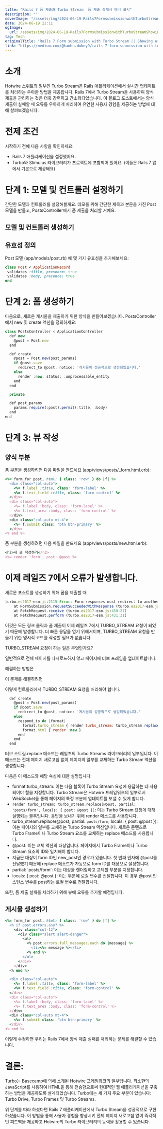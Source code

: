 ```yaml
---
title: "Rails 7 폼 제출과 Turbo Stream  폼 제출 실패시 에러 표시"
description: ""
coverImage: "/assets/img/2024-06-19-Rails7FormsubmissionwithTurboStreamShowingerroronfailureofformsubmission_0.png"
date: 2024-06-19 22:11
ogImage:
  url: /assets/img/2024-06-19-Rails7FormsubmissionwithTurboStreamShowingerroronfailureofformsubmission_0.png
tag: Tech
originalTitle: "Rails 7 Form submission with Turbo Stream || Showing error on failure of form submission"
link: "https://medium.com/@kanhu.dubey9/rails-7-form-submission-with-turbo-stream-showing-error-on-failure-of-form-submission-cd93e3f5168a"
---
```


# 소개

Hotwire 스위트의 일부인 Turbo Stream은 Rails 애플리케이션에서 실시간 업데이트를 처리하는 우아한 방법을 제공합니다. Rails 7에서 Turbo Stream을 사용하여 양식 제출을 관리하는 것은 더욱 강력하고 간소화되었습니다. 이 블로그 포스트에서는 양식 제출이 실패할 때 오류를 우아하게 처리하여 유연한 사용자 경험을 제공하는 방법에 대해 살펴보겠습니다.

# 전제 조건

시작하기 전에 다음 사항을 확인하세요:

<div class="content-ad"></div>

- Rails 7 애플리케이션을 설정했어요.
- Turbo와 Stimulus 라이브러리가 프로젝트에 포함되어 있어요. (이들은 Rails 7 앱에서 기본으로 제공돼요)

# 단계 1: 모델 및 컨트롤러 설정하기

간단한 모델과 컨트롤러를 설정해볼게요. 데모를 위해 간단한 제목과 본문을 가진 Post 모델을 만들고, PostsController에서 폼 제출을 처리할 거예요.

## 모델 및 컨트롤러 생성하기

<div class="content-ad"></div>

## 유효성 정의

Post 모델 (app/models/post.rb) 에 몇 가지 유효성을 추가해보세요:

```rb
class Post < ApplicationRecord
 validates :title, presence: true
 validates :body, presence: true
end
```

# 단계 2: 폼 생성하기

<div class="content-ad"></div>

다음으로, 새로운 게시물을 제출하기 위한 양식을 만들어보겠습니다. PostsController에서 new 및 create 액션을 정의하세요:

```js
class PostsController < ApplicationController
  def new
    @post = Post.new
  end

  def create
    @post = Post.new(post_params)
    if @post.save
      redirect_to @post, notice: '게시물이 성공적으로 생성되었습니다.'
    else
      render :new, status: :unprocessable_entity
    end
  end

  private

  def post_params
    params.require(:post).permit(:title, :body)
  end
end
```

# 단계 3: 뷰 작성

## 양식 부분

<div class="content-ad"></div>

폼 부분을 생성하려면 다음 파일을 만드세요 (app/views/posts/\_form.html.erb):

```ruby
<%= form_for post, html: { class: 'row' } do |f| %>
  <div class="col-auto">
    <%= f.label :title, class: 'form-label' %>
    <%= f.text_field :title, class: 'form-control' %>
  </div>
  <div class="col-auto">
    <%= f.label :body, class: 'form-label' %>
    <%= f.text_area :body, class: 'form-control' %>
  </div>
  <div class="col-auto mt-4">
    <%= f.submit class: 'btn btn-primary' %>
  </div>
<% end %>
```

폼 부분을 생성하려면 다음 파일을 만드세요 (app/views/posts/new.html.erb):

```ruby
<h2>새 글 작성하기</h2>
<%= render 'form', post: @post %>
```

<div class="content-ad"></div>

# 이제 레일즈 7에서 오류가 발생합니다.

새로운 포스트를 생성하기 위해 폼을 제출할 때.

```js
turbo.es2017-esm.js:2115 Error: Form responses must redirect to another location
    at FormSubmission.requestSucceededWithResponse (turbo.es2017-esm.js:679:27)
    at FetchRequest.receive (turbo.es2017-esm.js:450:27)
    at FetchRequest.perform (turbo.es2017-esm.js:431:31)
```

이것은 모든 링크 클릭과 폼 제출이 이제 레일즈 7에서 TURBO_STREAM 요청이 되었기 때문에 발생합니다.
더 빠른 응답을 얻기 위해서이며, TURBO_STREAM 요청을 만들기 위한 명시적 코드를 작성할 필요가 없습니다.

TURBO_STREAM 요청이 하는 일은 무엇인가요?

<div class="content-ad"></div>

일반적으로 전체 페이지를 다시로드하지 않고 페이지에 터보 프레임을 업데이트합니다.

해결하는 방법은

이 문제를 해결하려면

이렇게 컨트롤러에서 TURBO_STREAM 요청을 처리해야 합니다.

```js
  def create
    @post = Post.new(post_params)
    if @post.save
      redirect_to @post, notice: '게시물이 성공적으로 생성되었습니다.'
    else
      respond_to do |format|
        format.turbo_stream { render turbo_stream: turbo_stream.replace(@post, partial: 'posts/form', locals: { post: @post }) }
        format.html { render :new }
      end
    end
  end
```

<div class="content-ad"></div>

터보 스트림.replace 메소드는 레일즈의 Turbo Streams 라이브러리의 일부입니다. 이 메소드는 전체 페이지 새로고침 없이 페이지의 일부를 교체하는 Turbo Stream 액션을 생성합니다.

다음은 이 메소드와 해당 속성에 대한 설명입니다:

- format.turbo_stream: 이는 다음 블록이 Turbo Stream 요청에 응답하는 데 사용되어야 함을 지정합니다. Turbo Stream은 Hotwire 프레임워크의 일부로서 WebSocket을 통해 페이지의 특정 부분에 업데이트를 보낼 수 있게 합니다.
- `render turbo_stream: turbo_stream.replace(@post, partial: 'posts/form', locals: { post: @post })`: 이는 Turbo Stream 요청에 대해 실행되는 블록입니다. 응답을 보내기 위해 render 메소드를 사용합니다.
- turbo_stream.replace(@post, partial: `posts/form`, locals: { post: @post }): 이는 페이지의 일부를 교체하는 Turbo Stream 액션입니다. 새로운 콘텐츠로 Turbo Frame이나 Turbo Stream 요소를 교체하는 replace 메소드를 사용합니다.
- @post: 이는 교체 액션의 대상입니다. 페이지에서 Turbo Frame이나 Turbo Stream 요소의 ID와 일치해야 합니다.
- 지금은 대상이 form ID인 new_post인 경우가 있습니다. 첫 번째 인자에 @post를 전달했기 때문에 replace 메소드가 자동으로 form ID를 대상으로 설정합니다.
- partial: 'posts/form': 이는 대상을 렌더링하고 교체할 부분을 지정합니다.
- locals: { post: @post }: 이는 부분에 로컬 변수를 전달합니다. 이 경우 @post 인스턴스 변수를 post라는 로컬 변수로 전달합니다.

또한, 폼 제출 실패를 처리하기 위해 뷰에 오류를 추가할 예정입니다.

<div class="content-ad"></div>

## 게시물 생성하기

```ruby
<%= form_for post, html: { class: 'row' } do |f| %>
  <% if post.errors.any? %>
    <div class="col-12">
      <div class="alert alert-danger">
        <ul>
          <% post.errors.full_messages.each do |message| %>
            <li><%= message %></li>
          <% end %>
        </ul>
      </div>
    </div>
  <% end %>

  <div class="col-auto">
    <%= f.label :title, class: 'form-label' %>
    <%= f.text_field :title, class: 'form-control' %>
  </div>
  <div class="col-auto">
    <%= f.label :body, class: 'form-label' %>
    <%= f.text_area :body, class: 'form-control' %>
  </div>
  <div class="col-auto mt-4">
    <%= f.submit class: 'btn btn-primary' %>
  </div>
<% end %>
```

이렇게 수정하면 우리는 Rails 7에서 양식 제출 실패를 처리하는 문제를 해결할 수 있습니다.

# 결론:

Turbo는 Basecamp에 의해 소개된 Hotwire 프레임워크의 일부입니다. 최소한의 JavaScript를 사용하여 HTML을 통해 전송함으로써 현대적인 웹 애플리케이션을 구축하는 방법을 제공하도록 설계되었습니다. Turbo에는 세 가지 주요 부분이 있습니다: Turbo Drive, Turbo Frames 및 Turbo Streams.

<div class="content-ad"></div>

위 단계를 따라 하셨다면 Rails 7 애플리케이션에서 Turbo Stream을 성공적으로 구현하셨습니다. 이 방법을 통해 사용자 경험을 향상시켜 전체 페이지 새로고침 없이 즉각적인 피드백을 제공하고 Hotwire의 Turbo 라이브러리의 능력을 활용할 수 있습니다.
